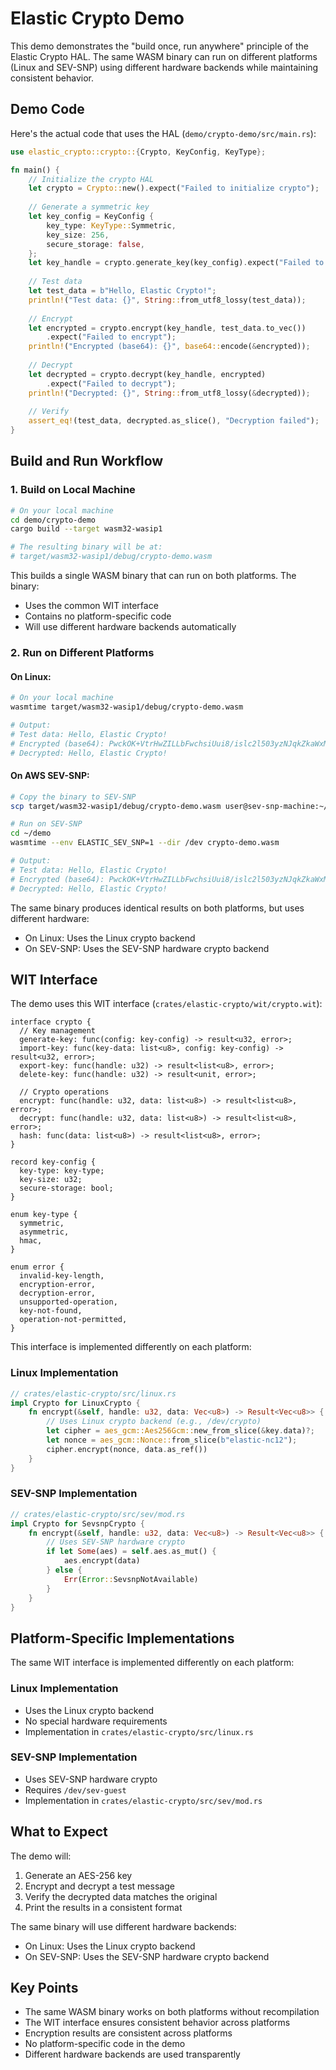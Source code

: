 # Elastic Crypto Demo

This demo demonstrates the "build once, run anywhere" principle of the Elastic Crypto HAL. The same WASM binary can run on different platforms (Linux and SEV-SNP) using different hardware backends while maintaining consistent behavior.

## Demo Code

Here's the actual code that uses the HAL (`demo/crypto-demo/src/main.rs`):

```rust
use elastic_crypto::crypto::{Crypto, KeyConfig, KeyType};

fn main() {
    // Initialize the crypto HAL
    let crypto = Crypto::new().expect("Failed to initialize crypto");
    
    // Generate a symmetric key
    let key_config = KeyConfig {
        key_type: KeyType::Symmetric,
        key_size: 256,
        secure_storage: false,
    };
    let key_handle = crypto.generate_key(key_config).expect("Failed to generate key");
    
    // Test data
    let test_data = b"Hello, Elastic Crypto!";
    println!("Test data: {}", String::from_utf8_lossy(test_data));
    
    // Encrypt
    let encrypted = crypto.encrypt(key_handle, test_data.to_vec())
        .expect("Failed to encrypt");
    println!("Encrypted (base64): {}", base64::encode(&encrypted));
    
    // Decrypt
    let decrypted = crypto.decrypt(key_handle, encrypted)
        .expect("Failed to decrypt");
    println!("Decrypted: {}", String::from_utf8_lossy(&decrypted));
    
    // Verify
    assert_eq!(test_data, decrypted.as_slice(), "Decryption failed");
}
```

## Build and Run Workflow

### 1. Build on Local Machine
```bash
# On your local machine
cd demo/crypto-demo
cargo build --target wasm32-wasip1

# The resulting binary will be at:
# target/wasm32-wasip1/debug/crypto-demo.wasm
```

This builds a single WASM binary that can run on both platforms. The binary:
- Uses the common WIT interface
- Contains no platform-specific code
- Will use different hardware backends automatically

### 2. Run on Different Platforms

#### On Linux:
```bash
# On your local machine
wasmtime target/wasm32-wasip1/debug/crypto-demo.wasm

# Output:
# Test data: Hello, Elastic Crypto!
# Encrypted (base64): PwckOK+VtrHwZILLbFwchsiUui8/islc2l503yzNJqkZkaWxMOg=
# Decrypted: Hello, Elastic Crypto!
```

#### On AWS SEV-SNP:
```bash
# Copy the binary to SEV-SNP
scp target/wasm32-wasip1/debug/crypto-demo.wasm user@sev-snp-machine:~/demo/

# Run on SEV-SNP
cd ~/demo
wasmtime --env ELASTIC_SEV_SNP=1 --dir /dev crypto-demo.wasm

# Output:
# Test data: Hello, Elastic Crypto!
# Encrypted (base64): PwckOK+VtrHwZILLbFwchsiUui8/islc2l503yzNJqkZkaWxMOg=
# Decrypted: Hello, Elastic Crypto!
```

The same binary produces identical results on both platforms, but uses different hardware:
- On Linux: Uses the Linux crypto backend
- On SEV-SNP: Uses the SEV-SNP hardware crypto backend

## WIT Interface

The demo uses this WIT interface (`crates/elastic-crypto/wit/crypto.wit`):

```wit
interface crypto {
  // Key management
  generate-key: func(config: key-config) -> result<u32, error>;
  import-key: func(key-data: list<u8>, config: key-config) -> result<u32, error>;
  export-key: func(handle: u32) -> result<list<u8>, error>;
  delete-key: func(handle: u32) -> result<unit, error>;

  // Crypto operations
  encrypt: func(handle: u32, data: list<u8>) -> result<list<u8>, error>;
  decrypt: func(handle: u32, data: list<u8>) -> result<list<u8>, error>;
  hash: func(data: list<u8>) -> result<list<u8>, error>;
}

record key-config {
  key-type: key-type;
  key-size: u32;
  secure-storage: bool;
}

enum key-type {
  symmetric,
  asymmetric,
  hmac,
}

enum error {
  invalid-key-length,
  encryption-error,
  decryption-error,
  unsupported-operation,
  key-not-found,
  operation-not-permitted,
}
```

This interface is implemented differently on each platform:

### Linux Implementation
```rust
// crates/elastic-crypto/src/linux.rs
impl Crypto for LinuxCrypto {
    fn encrypt(&self, handle: u32, data: Vec<u8>) -> Result<Vec<u8>> {
        // Uses Linux crypto backend (e.g., /dev/crypto)
        let cipher = aes_gcm::Aes256Gcm::new_from_slice(&key.data)?;
        let nonce = aes_gcm::Nonce::from_slice(b"elastic-nc12");
        cipher.encrypt(nonce, data.as_ref())
    }
}
```

### SEV-SNP Implementation
```rust
// crates/elastic-crypto/src/sev/mod.rs
impl Crypto for SevsnpCrypto {
    fn encrypt(&self, handle: u32, data: Vec<u8>) -> Result<Vec<u8>> {
        // Uses SEV-SNP hardware crypto
        if let Some(aes) = self.aes.as_mut() {
            aes.encrypt(data)
        } else {
            Err(Error::SevsnpNotAvailable)
        }
    }
}
```

## Platform-Specific Implementations

The same WIT interface is implemented differently on each platform:

### Linux Implementation
- Uses the Linux crypto backend
- No special hardware requirements
- Implementation in `crates/elastic-crypto/src/linux.rs`

### SEV-SNP Implementation
- Uses SEV-SNP hardware crypto
- Requires `/dev/sev-guest`
- Implementation in `crates/elastic-crypto/src/sev/mod.rs`

## What to Expect

The demo will:
1. Generate an AES-256 key
2. Encrypt and decrypt a test message
3. Verify the decrypted data matches the original
4. Print the results in a consistent format

The same binary will use different hardware backends:
- On Linux: Uses the Linux crypto backend
- On SEV-SNP: Uses the SEV-SNP hardware crypto backend

## Key Points

- The same WASM binary works on both platforms without recompilation
- The WIT interface ensures consistent behavior across platforms
- Encryption results are consistent across platforms
- No platform-specific code in the demo
- Different hardware backends are used transparently 